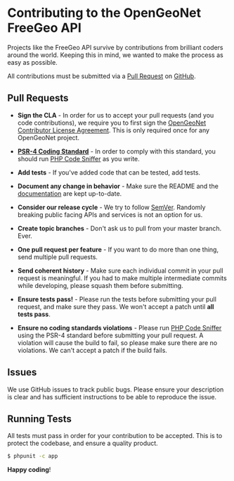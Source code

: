# Contributing to the OpenGeoNet FreeGeo API

Projects like the FreeGeo API survive by contributions from brilliant coders around the world. Keeping this in mind, we wanted to make the process as easy as possible.

All contributions must be submitted via a [Pull Request](https://help.github.com/articles/creating-a-pull-request/) on [GitHub](https://github.com/OpenGeoNet/FreeGeoAPI).

## Pull Requests
- **Sign the CLA** - In order for us to accept your pull requests (and you code contributions), we require you to first sign the [OpenGeoNet Contributor License Agreement](https://www.clahub.com/agreements/OpenGeoNet/FreeGeoAPI). This is only required once for any OpenGeoNet project.

- **[PSR-4 Coding Standard](http://www.php-fig.org/psr/psr-4/)** - In order to comply with this standard, you should run [PHP Code Sniffer](https://github.com/squizlabs/PHP_CodeSniffer) as you write.

- **Add tests** - If you've added code that can be tested, add tests.

- **Document any change in behavior** - Make sure the README and the [documentation](https://github.com/OpenGeoNet/FreeGeoApi-Docs) are kept up-to-date.

- **Consider our release cycle** - We try to follow [SemVer](http://semver.org/). Randomly breaking public facing APIs and services is not an option for us.

- **Create topic branches** - Don't ask us to pull from your master branch. Ever.

- **One pull request per feature** - If you want to do more than one thing, send multiple pull requests.

- **Send coherent history** - Make sure each individual commit in your pull request is meaningful. If you had to make multiple intermediate commits while developing, please squash them before submitting.

- **Ensure tests pass!** - Please run the tests before submitting your pull request, and make sure they pass. We won't accept a patch until **all tests pass**.

- **Ensure no coding standards violations** - Please run [PHP Code Sniffer](https://github.com/squizlabs/PHP_CodeSniffer) using the PSR-4 standard before submitting your pull request. A violation will cause the build to fail, so please make sure there are no violations. We can't accept a patch if the build fails.


## Issues
We use GitHub issues to track public bugs. Please ensure your description is clear and has sufficient instructions to be able to reproduce the issue.


## Running Tests

All tests must pass in order for your contribution to be accepted. This is to protect the codebase, and ensure a quality product.

``` bash
$ phpunit -c app
```

**Happy coding**!

